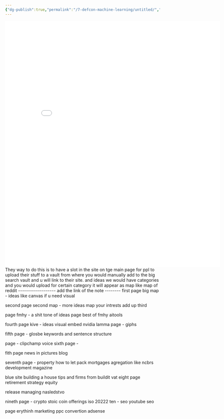 ```yaml
---
{"dg-publish":true,"permalink":"/7-defcon-machine-learning/untitled/","noteIcon":"2"}
---
```


<iframe 
    height="800" 
    width="700" src="file:///C:/Users/marto/OneDrive/%D0%94%D0%BE%D0%BA%D1%83%D0%BC%D0%B5%D0%BD%D1%82%D0%B8/GitHub/digigard/src/site/notes/7.Defcon%20Machine%20Learning/Untitled.html" 
    frameborder="1" 
    allowfullscreen 
    style="float: left; margin-right: 20px; border: none;">
</iframe>





They way to do this is to have a slot in the site on tge main page for ppl to upload their stuff to a vault from where you would manually add to the big search vault and u will link to their site. and ideas we would have categories and you would upload for certain category it will appear as map like map of reddit ------------------- add the link of the note -------- 
first page big map - ideas like canvas if u need visual 

second page second map - more ideas map your intrests add up third 

page fmhy - a shit tone of ideas page best of fmhy aitools 

fourth page kive - ideas visual embed nvidia lamma page - giphs 

fifth page - glosbe keywords and sentence structure

page - clipchamp voice sixth page - 

fith page news in pictures blog

seventh page - property how to let pack mortgages agregation like ncbrs development magazine 

blue site building a house tips and firms from buildit vat eight page retirement strategy equity 

release managing nasledstvo 

nineth page - crypto stoic coin offerings iso 20222 ten - seo youtube seo 

page erythinh marketing ppc convertion adsense